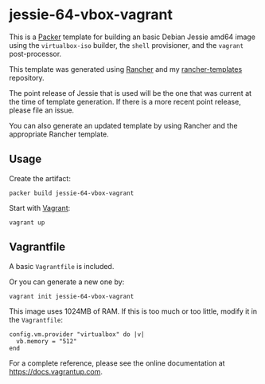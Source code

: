 # jessie-64-vbox-vagrant
This is a [Packer](https://packer.io) template for building an basic Debian Jessie amd64 image using the `virtualbox-iso` builder, the `shell` provisioner, and the `vagrant` post-processor.

This template was generated using [Rancher](https://github.com/mohae/rancher) and my [rancher-templates](https://github.com/mohae/rancher-templates) repository.

The point release of Jessie that is used will be the one that was current at the time of template generation. If there is a more recent point release, please file an issue. 

You can also generate an updated template by using Rancher and the appropriate Rancher template.

## Usage
Create the artifact:

    packer build jessie-64-vbox-vagrant

Start with [Vagrant](https://vagrantup.com):

    vagrant up

## Vagrantfile
A basic `Vagrantfile` is included. 

Or you can generate a new one by:
 
    vagrant init jessie-64-vbox-vagrant

This image uses 1024MB of RAM. If this is too much or too little, modify it in the `Vagrantfile`:

    config.vm.provider "virtualbox" do |v|
      vb.memory = "512"
    end  

For a complete reference, please see the online documentation at https://docs.vagrantup.com.